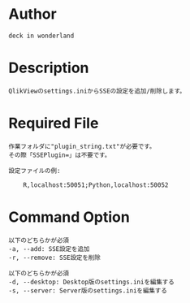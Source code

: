 # Author
    deck in wonderland

# Description
    QlikViewのsettings.iniからSSEの設定を追加/削除します。

# Required File
    作業フォルダに"plugin_string.txt"が必要です。
    その際「SSEPlugin=」は不要です。

    設定ファイルの例:

        R,localhost:50051;Python,localhost:50052

# Command Option
    以下のどちらかが必須
    -a, --add: SSE設定を追加
    -r, --remove: SSE設定を削除
    
    以下のどちらかが必須
    -d, --desktop: Desktop版のsettings.iniを編集する
    -s, --server: Server版のsettings.iniを編集する

